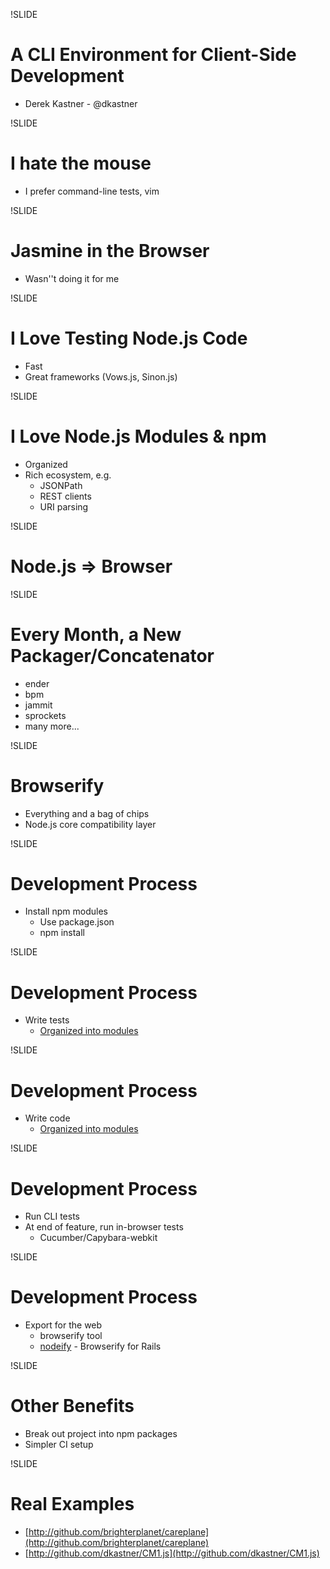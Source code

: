 !SLIDE 

# A CLI Environment for Client-Side Development #

* Derek Kastner - @dkastner

!SLIDE

# I hate the mouse #

* I prefer command-line tests, vim

!SLIDE

# Jasmine in the Browser

* Wasn''t doing it for me

!SLIDE

# I Love Testing Node.js Code #

* Fast
* Great frameworks (Vows.js, Sinon.js)

!SLIDE

# I Love Node.js Modules & npm #

* Organized
* Rich ecosystem, e.g.
  * JSONPath
  * REST clients
  * URI parsing

!SLIDE

# Node.js => Browser #

!SLIDE

# Every Month, a New Packager/Concatenator

* ender
* bpm
* jammit
* sprockets
* many more...

!SLIDE

# Browserify #

* Everything and a bag of chips
* Node.js core compatibility layer

!SLIDE

# Development Process #

* Install npm modules
  * Use package.json
  * npm install

!SLIDE

# Development Process #
* Write tests
  * [Organized into modules](https://github.com/dkastner/CM1.js/blob/master/test/adapters/websocket-adapter-test.js)

!SLIDE

# Development Process #

* Write code
  * [Organized into modules](https://github.com/dkastner/CM1.js/blob/master/lib/adapters/websocket-adapter.js)

!SLIDE

# Development Process #

* Run CLI tests
* At end of feature, run in-browser tests
  * Cucumber/Capybara-webkit

!SLIDE

# Development Process #

* Export for the web
  * browserify tool
  * [nodeify](http://github.com/dkastner/nodeify) - Browserify for Rails

!SLIDE

# Other Benefits #

* Break out project into npm packages
* Simpler CI setup

!SLIDE

# Real Examples #

* [http://github.com/brighterplanet/careplane](http://github.com/brighterplanet/careplane)
* [http://github.com/dkastner/CM1.js](http://github.com/dkastner/CM1.js)
